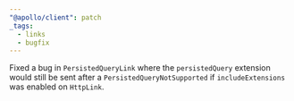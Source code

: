 ```yaml
---
"@apollo/client": patch
_tags:
  - links
  - bugfix
---
```


Fixed a bug in `PersistedQueryLink` where the `persistedQuery` extension would still be sent after a `PersistedQueryNotSupported` if `includeExtensions` was enabled on `HttpLink`.
